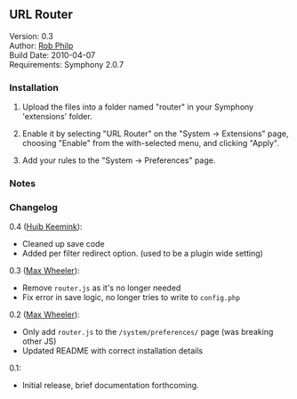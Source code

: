## URL Router ##

Version: 0.3  
Author: [Rob Philp](robert.h.philp@gmail.com)  
Build Date: 2010-04-07  
Requirements: Symphony 2.0.7  

### Installation ###

1. Upload the files into a folder named "router" in your Symphony 'extensions' folder.

2. Enable it by selecting "URL Router" on the "System -> Extensions" page, choosing "Enable" from the with-selected menu, and clicking "Apply".

3. Add your rules to the "System -> Preferences" page.
	

### Notes ###

### Changelog ###

0.4 ([Huib Keemink](http://creativedutchmen.com)):
* Cleaned up save code
* Added per filter redirect option. (used to be a plugin wide setting)

0.3 ([Max Wheeler](http://makenosound.com)):

* Remove `router.js` as it's no longer needed
* Fix error in save logic, no longer tries to write to `config.php`

0.2 ([Max Wheeler](http://makenosound.com)):

* Only add `router.js` to the `/system/preferences/` page (was breaking other JS)
* Updated README with correct installation details

0.1:

* Initial release, brief documentation forthcoming.
